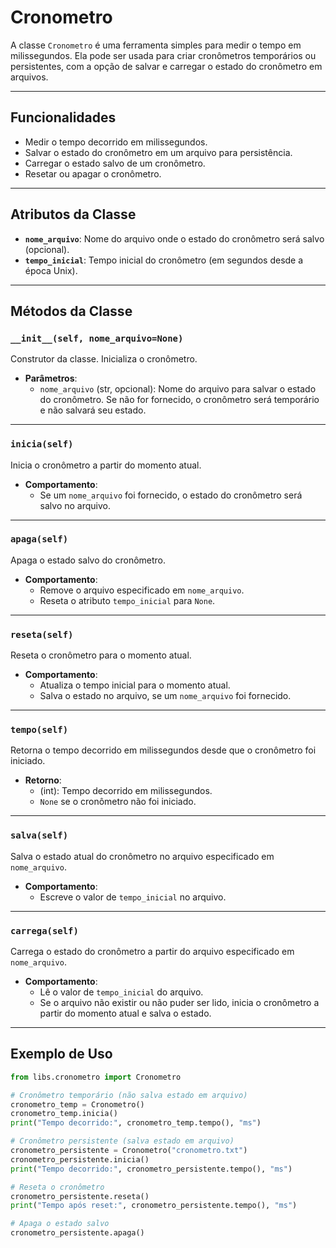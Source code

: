 # Cronometro

A classe `Cronometro` é uma ferramenta simples para medir o tempo em milissegundos. Ela pode ser usada para criar cronômetros temporários ou persistentes, com a opção de salvar e carregar o estado do cronômetro em arquivos.

---

## Funcionalidades

- Medir o tempo decorrido em milissegundos.
- Salvar o estado do cronômetro em um arquivo para persistência.
- Carregar o estado salvo de um cronômetro.
- Resetar ou apagar o cronômetro.

---

## Atributos da Classe

- **`nome_arquivo`**: Nome do arquivo onde o estado do cronômetro será salvo (opcional).
- **`tempo_inicial`**: Tempo inicial do cronômetro (em segundos desde a época Unix).

---

## Métodos da Classe

### `__init__(self, nome_arquivo=None)`
Construtor da classe. Inicializa o cronômetro.

- **Parâmetros**:
  - `nome_arquivo` (str, opcional): Nome do arquivo para salvar o estado do cronômetro. Se não for fornecido, o cronômetro será temporário e não salvará seu estado.

---

### `inicia(self)`
Inicia o cronômetro a partir do momento atual.

- **Comportamento**:
  - Se um `nome_arquivo` foi fornecido, o estado do cronômetro será salvo no arquivo.

---

### `apaga(self)`
Apaga o estado salvo do cronômetro.

- **Comportamento**:
  - Remove o arquivo especificado em `nome_arquivo`.
  - Reseta o atributo `tempo_inicial` para `None`.

---

### `reseta(self)`
Reseta o cronômetro para o momento atual.

- **Comportamento**:
  - Atualiza o tempo inicial para o momento atual.
  - Salva o estado no arquivo, se um `nome_arquivo` foi fornecido.

---

### `tempo(self)`
Retorna o tempo decorrido em milissegundos desde que o cronômetro foi iniciado.

- **Retorno**:
  - (int): Tempo decorrido em milissegundos.
  - `None` se o cronômetro não foi iniciado.

---

### `salva(self)`
Salva o estado atual do cronômetro no arquivo especificado em `nome_arquivo`.

- **Comportamento**:
  - Escreve o valor de `tempo_inicial` no arquivo.

---

### `carrega(self)`
Carrega o estado do cronômetro a partir do arquivo especificado em `nome_arquivo`.

- **Comportamento**:
  - Lê o valor de `tempo_inicial` do arquivo.
  - Se o arquivo não existir ou não puder ser lido, inicia o cronômetro a partir do momento atual e salva o estado.

---

## Exemplo de Uso

```python
from libs.cronometro import Cronometro

# Cronômetro temporário (não salva estado em arquivo)
cronometro_temp = Cronometro()
cronometro_temp.inicia()
print("Tempo decorrido:", cronometro_temp.tempo(), "ms")

# Cronômetro persistente (salva estado em arquivo)
cronometro_persistente = Cronometro("cronometro.txt")
cronometro_persistente.inicia()
print("Tempo decorrido:", cronometro_persistente.tempo(), "ms")

# Reseta o cronômetro
cronometro_persistente.reseta()
print("Tempo após reset:", cronometro_persistente.tempo(), "ms")

# Apaga o estado salvo
cronometro_persistente.apaga()